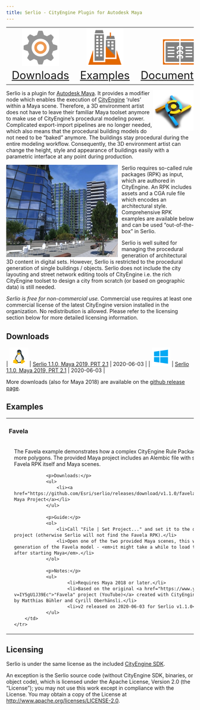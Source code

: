 ```yaml
---
title: Serlio - CityEngine Plugin for Autodesk Maya
---
```


<table>
<tr>
	<td style="font-size:22pt;text-align:center;vertical-align:bottom"><a href="#downloads"><img src="images/cog.png" width="100px" /> Downloads</a></td>
	<td style="font-size:22pt;text-align:center;vertical-align:bottom"><a href="#examples"><img src="images/bldg3d.png" width="100px" /> Examples</a></td>
	<td style="font-size:22pt;text-align:center;vertical-align:bottom"><a href="https://github.com/esri/serlio/blob/master/README.md#documentation"><img src="images/docs.png" width="100px" /> Documentation</a></td>
</tr>
</table>

<img src="images/serlio_icon_v1_512.png" width="110" align="right" />Serlio is a plugin for [Autodesk Maya](https://www.autodesk.com/maya). It provides a modifier node which enables the execution of [CityEngine](http://www.esri.com/software/cityengine) ‘rules’ within a Maya scene. Therefore, a 3D environment artist does not have to leave their familiar Maya toolset anymore to make use of CityEngine’s procedural modeling power. Complicated export-import pipelines are no longer needed, which also means that the procedural building models do not need to be “baked” anymore. The buildings stay procedural during the entire modeling workflow. Consequently, the 3D environment artist can change the height, style and appearance of buildings easily with a parametric interface at any point during production.

<img src="images/serlio-release-image-small.jpg" align="left" style="padding-right: 10px"/> Serlio requires so-called rule packages (RPK) as input, which are authored in CityEngine. An RPK includes assets and a CGA rule file which encodes an architectural style. Comprehensive RPK examples are available below and can be used “out-of-the-box” in Serlio.

Serlio is well suited for managing the procedural generation of architectural 3D content in digital sets. However, Serlio is restricted to the procedural generation of single buildings / objects. Serlio does not include the city layouting and street network editing tools of CityEngine i.e. the rich CityEngine toolset to design a city from scratch (or based on geographic data) is still needed.

*Serlio is free for non-commercial use.* Commercial use requires at least one commercial license of the latest CityEngine version installed in the organization. No redistribution is allowed. Please refer to the licensing section below for more detailed licensing information.


## Downloads

| ![Linux](images/linux.png)   | [Serlio 1.1.0, Maya 2019, PRT 2.1](https://github.com/Esri/serlio/releases/download/v1.1.0/serlio-1.1.0+b3018-rhel7-gcc63-x86_64-rel-opt-maya2019.tar.gz) | 2020-06-03 |
| ![Windows](images/win32.png) | [Serlio 1.1.0, Maya 2019, PRT 2.1](https://github.com/Esri/serlio/releases/download/v1.1.0/serlio-installer-1.1.0+b3018-win10-vc141-x86_64-rel-opt-maya2019.msi) | 2020-06-03 |

More downloads (also for Maya 2018) are available on the [github release page](https://github.com/esri/serlio/releases).


## Examples

<table>
	<tr><td colspan="2"><h3>Favela</h3></td></tr>
	<tr>
		<td>
				<a href="images/favela/maya-scene-1-basic.png"><img src="images/favela/maya-scene-1-basic.png" width="400" /></a>
				<a href="images/favela/maya-scene-2-multiple-lots.png"><img src="images/favela/maya-scene-2-multiple-lots.png" width="400" /></a>
				<a href="images/favela/maya-scene-3-arnold.png"><img src="images/favela/maya-scene-3-arnold.png" width="400" /></a>
		</td>
		<td>
				<p>The Favela example demonstrates how a complex CityEngine Rule Package (RPK) is applied on one or more polygons. The provided Maya project includes an Alembic file with shapes from CityEngine, the Favela RPK itself and Maya scenes.</p>

				<p>Downloads:</p>
				<ul>
					<li><a href="https://github.com/Esri/serlio/releases/download/v1.1.0/favela_maya_project_v2.zip">Favela Maya Project</a></li>
				</ul>

				<p>Guide:</p>
				<ol>
					<li>Call "File | Set Project..." and set it to the downloaded Favela Maya project (otherwise Serlio will not find the Favela RPK).</li>
					<li>Open one of the two provided Maya scenes, this will immediately trigger the generation of the Favela model - <em>it might take a while to load the RPK on the first time after starting Maya</em>.</li>
				</ol>

				<p>Notes:</p>
				<ul>
						<li>Requires Maya 2018 or later.</li>
						<li>Based on the original <a href="https://www.youtube.com/watch?v=IY5gU1J39Ec">"Favela" project (YouTube)</a> created with CityEngine, Maya and Maxwell created by Matthias Bühler and Cyrill Oberhänsli.</li>
						<li>v2 released on 2020-06-03 for Serlio v1.1.0</li>
				</ul>
		</td>
	</tr>
</table>


## Licensing

Serlio is under the same license as the included [CityEngine SDK](https://github.com/Esri/esri-cityengine-sdk#licensing).

An exception is the Serlio source code (without CityEngine SDK, binaries, or object code), which is licensed under the Apache License, Version 2.0 (the “License”); you may not use this work except in compliance with the License. You may obtain a copy of the License at http://www.apache.org/licenses/LICENSE-2.0.

